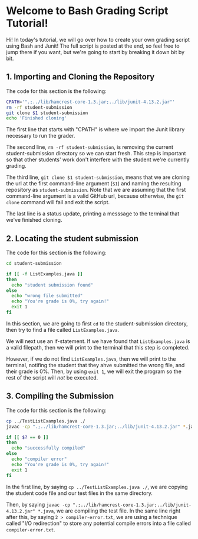 # Welcome to Bash Grading Script Tutorial! 
Hi! In today's tutorial, we will go over how to create your own grading script using Bash and Junit! The full script is posted at the end, so feel free to jump there if you want, but we're going to start by breaking it down bit by bit. 

## 1. Importing and Cloning the Repository
The code for this section is the following: 
```bash
CPATH='".;../lib/hamcrest-core-1.3.jar;../lib/junit-4.13.2.jar"'
rm -rf student-submission
git clone $1 student-submission
echo 'Finished cloning'
```

The first line that starts with "CPATH" is where we import the Junit library necessary to run the grader. 

The second line, `rm -rf student-submission`, is removing the current student-submission directory so we can start fresh. This step is important so that other students' work don't interfere with the student we're currently grading. 

The third line, `git clone $1 student-submission`, means that we are cloning the url at the first command-line argument (`$1`) and naming the resulting repository as `student-submission`. Note that we are assuming that the first command-line argument is a valid GitHub url, because otherwise, the `git clone` command will fail and exit the script. 

The last line is a status update, printing a messsage to the terminal that we've finished cloning. 

## 2. Locating the student submission
The code for this section is the following: 
```bash
cd student-submission

if [[ -f ListExamples.java ]]
then
  echo "student submission found"
else
  echo "wrong file submitted"
  echo "You're grade is 0%, try again!"
  exit 1
fi
```

In this section, we are going to first `cd` to the student-submission directory, then try to find a file called `ListExamples.java`.

We will next use an if-statement. If we have found that `ListExamples.java` is a valid filepath, then we will print to the terminal that this step is completed. 

However, if we do not find `ListExamples.java`, then we will print to the terminal, notifing the student that they ahve submitted the wrong file, and their grade is 0%. Then, by using `exit 1`, we will exit the program so the rest of the script will *not* be executed. 

## 3. Compiling the Submission
The code for this section is the following: 
```bash
cp ../TestListExamples.java ./
javac -cp ".;../lib/hamcrest-core-1.3.jar;../lib/junit-4.13.2.jar" *.java 2 > compiler-error.txt

if [[ $? == 0 ]]
then
  echo "successfully compiled"
else
  echo "compiler error"
  echo "You're grade is 0%, try again!"
  exit 1
fi
```

In the first line, by saying `cp ../TestListExamples.java ./`, we are copying the student code file and our test files in the same directory. 

Then, by saying `javac -cp ".;../lib/hamcrest-core-1.3.jar;../lib/junit-4.13.2.jar" *.java`, we are compiling the test file. In the same line right after this, by saying `2 > compiler-error.txt`, we are using a technique called "I/O redirection" to store any potential compile errors into a file called `compiler-error.txt`. 









